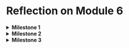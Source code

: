 # Reflection on Module 6

<details>
<summary><b>Milestone 1</b></summary>

## Milestone 1 Reflection

### Commit 1 Reflection Notes

#### handle_connection Function Analysis
- Uses `BufReader` to efficiently read data from the TCP stream
- Reads lines until an empty line is encountered (end of HTTP request header)
- Collects request lines into a vector for inspection

#### HTTP Request Structure
Typical request contains:
- Method (GET)
- Path (/)
- HTTP version
- Headers (Host, User-Agent, Accept, etc.)
- Followed by empty line

#### Key Rust Concepts Demonstrated
- TcpListener/TcpStream for network communication
- Error handling with `.unwrap()` (for simplicity)
- Iterator processing with `map()` and `take_while()`
- Buffering with BufReader for efficient IO

</details>

<details>
<summary><b>Milestone 2</b></summary>

## Milestone 2 Reflection

### Commit 2 Reflection Notes

#### Perubahan pada `handle_connection`
- **Membaca File HTML**: Menggunakan `fs::read_to_string` untuk membaca konten `hello.html`
- **Format Respons HTTP**:
    - Status Line: `HTTP/1.1 200 OK` (kode sukses)
    - Header `Content-Length`: Menyatakan ukuran konten dalam byte
    - Pemisah header dan body: `\r\n\r\n`
- **Mengirim Respons**: Menggunakan `stream.write_all` untuk mengirim data ke browser

#### Struktur Respons HTTP
HTTP/1.1 200 OK
Content-Length: 143

Isi HTML:
```HTML
<!DOCTYPE html>
<html lang="en">
<head>
    <meta charset="utf-8">
    <title>Hello!</title> </head> <body>
<h1>Hello!</h1> <p>Hi from Rust, running from Belva's machine.</p>
</body>
</html>
```

#### Screenshot
![Commit 2 screen capture](assets/images/commit2.png)

</details>

<details>
<summary><b>Milestone 3</b></summary>

## Milestone 3 Reflection

### Commit 3 Reflection Notes

#### Validasi Request dan Respons Selektif
- **Validasi Request**: Memeriksa apakah URL yang diminta adalah `/` menggunakan `if-else`.
- **Respons Dinamis**:
  - Jika URL adalah `/`, kirim `hello.html` dengan status `HTTP/1.1 200 OK`.
  - Jika URL lain, kirim `404.html` dengan status `HTTP/1.1 404 NOT FOUND`.
- **Desain Kreatif**:
  - Halaman utama (`hello.html`) menggunakan logo Rust, animasi CSS, dan tampilan modern.
  - Halaman error (`404.html`) menampilkan ikon error dan pesan interaktif.

#### Perubahan Kode
```rust
// Potongan kode handle_connection
if request_line == "GET / HTTP/1.1" {
  let status_line = "HTTP/1.1 200 OK";
  let contents = fs::read_to_string("hello.html").unwrap();
  let length = contents.len();
  
  let response = format!(
  "{status_line}\r\nContent-Length: {length}\r\n\r\n{contents}"
  );
  
  stream.write_all(response.as_bytes()).unwrap();
} else {
  let status_line = "HTTP/1.1 404 NOT FOUND";
  let contents = fs::read_to_string("404.html").unwrap();
  let length = contents.len();
  
  let response = format!(
  "{status_line}\r\nContent-Length: {length}\r\n\r\n{contents}"
  );
  
  stream.write_all(response.as_bytes()).unwrap();
}
```

#### Key Improvements
- **Error Handling** : Menangani permintaan tidak valid dengan halaman khusus.
- **Code Structure** : Memisahkan logika penentuan respons ke dalam tuple (status_line, filename).
- **User Experience** : Desain HTML yang lebih ramah pengguna dengan CSS styling.
Screenshot

#### Screenshot
![Halaman Utama](assets/images/commit3_home.png)
![Halaman Error](assets/images/commit3_404.png)

</details>